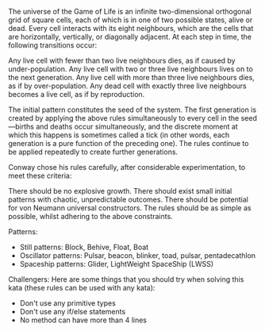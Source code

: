 The universe of the Game of Life is an infinite two-dimensional orthogonal grid of square cells, each of which is in one of two possible states, alive or dead. Every cell interacts with its eight neighbours, which are the cells that are horizontally, vertically, or diagonally adjacent. At each step in time, the following transitions occur:

Any live cell with fewer than two live neighbours dies, as if caused by under-population.
Any live cell with two or three live neighbours lives on to the next generation.
Any live cell with more than three live neighbours dies, as if by over-population.
Any dead cell with exactly three live neighbours becomes a live cell, as if by reproduction.

The initial pattern constitutes the seed of the system. 
The first generation is created by applying the above rules simultaneously to every cell in the seed—births and deaths occur simultaneously, and the discrete moment at which this happens is sometimes called a tick (in other words, each generation is a pure function of the preceding one). 
The rules continue to be applied repeatedly to create further generations.


Conway chose his rules carefully, after considerable experimentation, to meet these criteria:

There should be no explosive growth.
There should exist small initial patterns with chaotic, unpredictable outcomes.
There should be potential for von Neumann universal constructors.
The rules should be as simple as possible, whilst adhering to the above constraints.

Patterns:
- Still patterns: Block, Behive, Float, Boat
- Oscillator patterns: Pulsar, beacon, blinker, toad, pulsar, pentadecathlon
- Spaceship patterns: Glider, LightWeight SpaceShip (LWSS)

Challengers:
Here are some things that you should try when solving this kata (these rules can be used with any kata):
- Don't use any primitive types
- Don't use any if/else statements
- No method can have more than 4 lines
